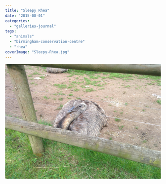 ```yaml
---
title: "Sleepy Rhea"
date: "2015-08-01"
categories: 
  - "galleries-journal"
tags: 
  - "animals"
  - "birmingham-conservation-centre"
  - "rhea"
coverImage: "Sleepy-Rhea.jpg"
---
```


[![](images/Sleepy-Rhea.jpg)](https://davidpeach.co.uk/wp-content/uploads/2023/05/Sleepy-Rhea.jpg)
